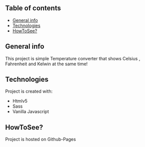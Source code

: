 ## Table of contents
* [General info](#general-info)
* [Technologies](#technologies)
* [HowToSee?](#howtosee)

## General info
This project is simple Temperature converter
that shows Celsius , Fahrenheit and Kelwin at the same time!
	
## Technologies
Project is created with:
* Htmlv5
* Sass
* Vanilla Javascript
	
## HowToSee?
Project is hosted on Github-Pages